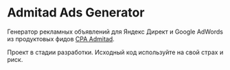 # Admitad Ads Generator
Генератор рекламных объявлений для Яндекс Директ и Google AdWords из продуктовых фидов [CPA Admitad](https://www.admitad.com/ru/promo/?ref=9a1bc88d5b).

Проект в стадии разработки. Исходный код используйте на свой страх и риск.